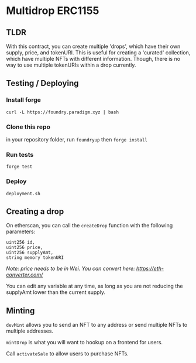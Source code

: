 # Multidrop ERC1155

## TLDR

With this contract, you can create multiple 'drops', which have their own supply, price, and tokenURI.
This is useful for creating a 'curated' collection, which have multiple NFTs with different information. Though, there is no way to use multiple tokenURIs within a drop currently.

## Testing / Deploying

### Install forge

`curl -L https://foundry.paradigm.xyz | bash`

### Clone this repo

in your repository folder, run `foundryup` then `forge install`

### Run tests

`forge test`

### Deploy

`deployment.sh`

## Creating a drop

On etherscan, you can call the `createDrop` function with the following parameters:
```
uint256 id,
uint256 price,
uint256 supplyAmt,
string memory tokenURI
```

*Note: price needs to be in Wei. You can convert here: https://eth-converter.com/*

You can edit any variable at any time, as long as you are not reducing the supplyAmt lower than the current supply.

## Minting

`devMint` allows you to send an NFT to any address or send multiple NFTs to multiple addresses.

`mintDrop` is what you will want to hookup on a frontend for users.

Call `activateSale` to allow users to purchase NFTs.